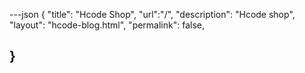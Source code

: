 ---json
{
"title": "Hcode Shop",
"url":"/",
"description": "Hcode shop",
"layout": "hcode-blog.html",
"permalink": false,

}
---
